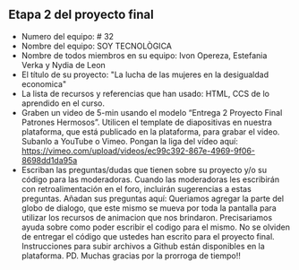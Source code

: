 ## Etapa 2 del proyecto final

- Numero del equipo: # 32
- Nombre del equipo: SOY TECNOLÒGICA
- Nombre de todos miembros en su equipo: Ivon Opereza, Estefania Verka y Nydia de Leon
- El título de su proyecto: "La lucha de las mujeres en la desigualdad economica"
- La lista de recursos y referencias que han usado: HTML, CCS de lo aprendido en el curso.
- Graben un video de 5-min usando el modelo “Entrega 2 Proyecto Final Patrones Hermosos”. Utilicen el template de diapositivas en nuestra plataforma, que está publicado en la plataforma, para grabar el video. Subanlo a YouTube o Vimeo. Pongan la liga del vídeo aquí: https://vimeo.com/upload/videos/ec99c392-867e-4969-9f06-8698dd1da95a
- Escriban las preguntas/dudas que tienen sobre su proyecto y/o su código para las moderadoras. Cuando las moderadoras les escribirán con retroalimentación en el foro, incluirán sugerencias a estas preguntas. Añadan sus preguntas aquí:
Queriamos agregar la parte del globo de dialogo, que este mismo se mueva por toda la pantalla para utilizar los recursos de animacion que nos brindaron. Precisariamos ayuda sobre como poder escribir el codigo para el mismo. 
No se olviden de entregar el código que ustedes han escrito para el proyecto final. Instrucciones para subir archivos a Github están disponibles en la plataforma.
PD. Muchas gracias por la prorroga de tiempo!! 
